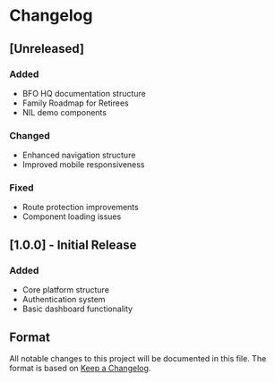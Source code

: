 # Changelog

## [Unreleased]
### Added
- BFO HQ documentation structure
- Family Roadmap for Retirees
- NIL demo components

### Changed
- Enhanced navigation structure
- Improved mobile responsiveness

### Fixed
- Route protection improvements
- Component loading issues

## [1.0.0] - Initial Release
### Added
- Core platform structure
- Authentication system
- Basic dashboard functionality

## Format
All notable changes to this project will be documented in this file.
The format is based on [Keep a Changelog](https://keepachangelog.com/).